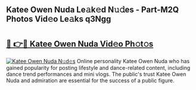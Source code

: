 ## Katee Owen Nuda Le𝚊k𝚎d N𝚞𝚍es - Part-M2Q Photos Vid𝚎o Le𝚊ks q3Ngg

# <h2><a href="http://fbfcd1.evod.top/?m=Katee+Owen+Nuda">🔗 👉🔴 Katee Owen Nuda Vid𝚎o Ph𝚘t𝚘s</a></h2>

[![Katee Owen Nuda N𝚞d𝚎s](https://i.imgur.com/8V9OHl7.gif)](http://fbfcd1.evod.top/?m=Katee+Owen+Nuda)
Online personality Katee Owen Nuda who has gained popularity for posting lifestyle and dance-related content, including dance trend performances and mini vlogs. The public's trust Katee Owen Nuda and admiration are essential for the success of a public figure. 
